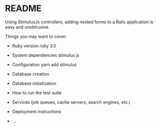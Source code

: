 # README

Using StimulusJs controllers, adding nested forms to a Rails application is easy and unobtrusive.

Things you may want to cover:

* Ruby version
  ruby 3.0

* System dependencies
   stimulus js
   
* Configuration
   yarn add stimulus
* Database creation

* Database initialization

* How to run the test suite

* Services (job queues, cache servers, search engines, etc.)

* Deployment instructions

* ...
